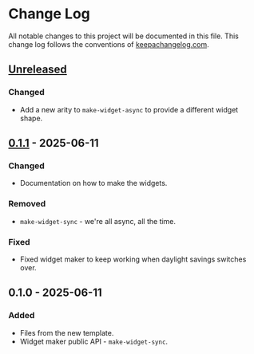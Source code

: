 # Change Log
All notable changes to this project will be documented in this file. This change log follows the conventions of [keepachangelog.com](http://keepachangelog.com/).

## [Unreleased]
### Changed
- Add a new arity to `make-widget-async` to provide a different widget shape.

## [0.1.1] - 2025-06-11
### Changed
- Documentation on how to make the widgets.

### Removed
- `make-widget-sync` - we're all async, all the time.

### Fixed
- Fixed widget maker to keep working when daylight savings switches over.

## 0.1.0 - 2025-06-11
### Added
- Files from the new template.
- Widget maker public API - `make-widget-sync`.

[Unreleased]: https://sourcehost.site/your-name/web-note/compare/0.1.1...HEAD
[0.1.1]: https://sourcehost.site/your-name/web-note/compare/0.1.0...0.1.1
